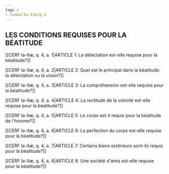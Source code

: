 ```yaml
---
tags : 
- Summa/Ia-IIæ/q.4
---
```


## LES CONDITIONS REQUISES POUR LA BÉATITUDE

[[CERF Ia-IIæ, q. 4, a. 1|ARTICLE 1: La délectation est-elle requise pour la béatitude?]]

[[CERF Ia-IIæ, q. 4, a. 2|ARTICLE 2: Quel est le principal dans la béatitude: la délectation ou la vision?]]

[[CERF Ia-IIæ, q. 4, a. 3|ARTICLE 3: La compréhension est-elle requise pour la béatitude?]]

[[CERF Ia-IIæ, q. 4, a. 4|ARTICLE 4: La rectitude de la volonté est-elle requise pour la béatitude?]]

[[CERF Ia-IIæ, q. 4, a. 5|ARTICLE 5: Le corps est-il requis pour la béatitude de l'homme?]]

[[CERF Ia-IIæ, q. 4, a. 6|ARTICLE 6: La perfection du corps est-elle requise pour la béatitude?]]

[[CERF Ia-IIæ, q. 4, a. 7|ARTICLE 7: Certains biens extérieurs sont-ils requis pour la béatitude?]]

[[CERF Ia-IIæ, q. 4, a. 8|ARTICLE 8: Une société d'amis est-elle requise pour la béatitude?]]

